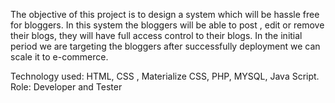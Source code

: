 The objective of this project is to design a system which will be hassle free for bloggers. In this system the bloggers will be able to post , edit or remove their blogs, they will have full access control to their blogs.
In the initial period we are targeting the bloggers after successfully deployment we can scale it to e-commerce.

Technology used: HTML, CSS , Materialize CSS, PHP, MYSQL, Java Script.
Role: Developer and Tester
